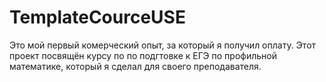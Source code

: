 # TemplateCourceUSE
Это мой первый комерческий опыт, за который я получил оплату. Этот проект посвящён курсу по по подгтовке к ЕГЭ по профильной математике, который я сделал для своего преподавателя. 

